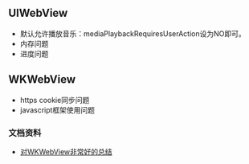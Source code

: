 ## UIWebView
- 默认允许播放音乐：mediaPlaybackRequiresUserAction设为NO即可。
- 内存问题
- 进度问题



## WKWebView
- https cookie同步问题
- javascript框架使用问题

### 文档资料
- [对WKWebView非常好的总结](https://mp.weixin.qq.com/s?__biz=MzA3NTYzODYzMg==&mid=2653578513&idx=1&sn=961bf5394eecde40a43060550b81b0bb&chksm=84b3b716b3c43e00ee39de8cf12ff3f8d475096ffaa05de9c00ff65df62cd73aa1cff606057d&mpshare=1&scene=1&srcid=&key=3c39151efb1819bd5f8c6db7871859076bcbe7fa06b5a14fc937bc8ca2da759f45f9c7886de2dee4933aa4899a33e91db8fee0a2f3b2b369b6993478e540071a082496d7c198aaa61a377707a1728fd3&ascene=0&uin=MTA3NjQ0ODQw&devicetype=iMac+MacBookPro12%2C1+OSX+OSX+10.11.6+build(15G31)&version=12010310&nettype=WIFI&fontScale=100&pass_ticket=8BdSXJ01aG4yOFzku41O4q%2FlqIyoAxnE0aRDMIouSKM%3D)




